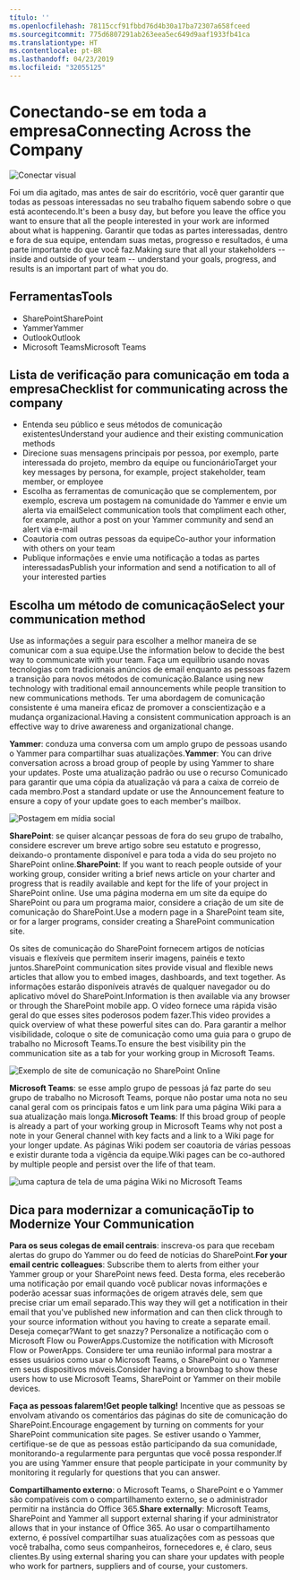 ```yaml
---
título: ''
ms.openlocfilehash: 78115ccf91fbbd76d4b30a17ba72307a658fceed
ms.sourcegitcommit: 775d6807291ab263eea5ec649d9aaf1933fb41ca
ms.translationtype: HT
ms.contentlocale: pt-BR
ms.lasthandoff: 04/23/2019
ms.locfileid: "32055125"
---
```

# <a name="connecting-across-the-company"></a><span data-ttu-id="0ba28-102">Conectando-se em toda a empresa</span><span class="sxs-lookup"><span data-stu-id="0ba28-102">Connecting Across the Company</span></span>

![Conectar visual](media/ditl_crosscompany.png)

<span data-ttu-id="0ba28-104">Foi um dia agitado, mas antes de sair do escritório, você quer garantir que todas as pessoas interessadas no seu trabalho fiquem sabendo sobre o que está acontecendo.</span><span class="sxs-lookup"><span data-stu-id="0ba28-104">It's been a busy day, but before you leave the office you want to ensure that all the people interested in your work are informed about what is happening.</span></span> <span data-ttu-id="0ba28-105">Garantir que todas as partes interessadas, dentro e fora de sua equipe, entendam suas metas, progresso e resultados, é uma parte importante do que você faz.</span><span class="sxs-lookup"><span data-stu-id="0ba28-105">Making sure that all your stakeholders -- inside and outside of your team -- understand your goals, progress, and results is an important part of what you do.</span></span>  

## <a name="tools"></a><span data-ttu-id="0ba28-106">Ferramentas</span><span class="sxs-lookup"><span data-stu-id="0ba28-106">Tools</span></span>
- <span data-ttu-id="0ba28-107">SharePoint</span><span class="sxs-lookup"><span data-stu-id="0ba28-107">SharePoint</span></span>
- <span data-ttu-id="0ba28-108">Yammer</span><span class="sxs-lookup"><span data-stu-id="0ba28-108">Yammer</span></span>
- <span data-ttu-id="0ba28-109">Outlook</span><span class="sxs-lookup"><span data-stu-id="0ba28-109">Outlook</span></span>
- <span data-ttu-id="0ba28-110">Microsoft Teams</span><span class="sxs-lookup"><span data-stu-id="0ba28-110">Microsoft Teams</span></span> 

## <a name="checklist-for-communicating-across-the-company"></a><span data-ttu-id="0ba28-111">Lista de verificação para comunicação em toda a empresa</span><span class="sxs-lookup"><span data-stu-id="0ba28-111">Checklist for communicating across the company</span></span>
- <span data-ttu-id="0ba28-112">Entenda seu público e seus métodos de comunicação existentes</span><span class="sxs-lookup"><span data-stu-id="0ba28-112">Understand your audience and their existing communication methods</span></span>
- <span data-ttu-id="0ba28-113">Direcione suas mensagens principais por pessoa, por exemplo, parte interessada do projeto, membro da equipe ou funcionário</span><span class="sxs-lookup"><span data-stu-id="0ba28-113">Target your key messages by persona, for example, project stakeholder, team member, or employee</span></span>
- <span data-ttu-id="0ba28-114">Escolha as ferramentas de comunicação que se complementem, por exemplo, escreva um postagem na comunidade do Yammer e envie um alerta via email</span><span class="sxs-lookup"><span data-stu-id="0ba28-114">Select communication tools that compliment each other, for example, author a post on your Yammer community and send an alert via e-mail</span></span> 
- <span data-ttu-id="0ba28-115">Coautoria com outras pessoas da equipe</span><span class="sxs-lookup"><span data-stu-id="0ba28-115">Co-author your information with others on your team</span></span>
- <span data-ttu-id="0ba28-116">Publique informações e envie uma notificação a todas as partes interessadas</span><span class="sxs-lookup"><span data-stu-id="0ba28-116">Publish your information and send a notification to all of your interested parties</span></span> 
 
## <a name="select-your-communication-method"></a><span data-ttu-id="0ba28-117">Escolha um método de comunicação</span><span class="sxs-lookup"><span data-stu-id="0ba28-117">Select your communication method</span></span>
<span data-ttu-id="0ba28-118">Use as informações a seguir para escolher a melhor maneira de se comunicar com a sua equipe.</span><span class="sxs-lookup"><span data-stu-id="0ba28-118">Use the information below to decide the best way to communicate with your team.</span></span> <span data-ttu-id="0ba28-119">Faça um equilíbrio usando novas tecnologias com tradicionais anúncios de email enquanto as pessoas fazem a transição para novos métodos de comunicação.</span><span class="sxs-lookup"><span data-stu-id="0ba28-119">Balance using new technology with traditional email announcements while people transition to new communications methods.</span></span> <span data-ttu-id="0ba28-120">Ter uma abordagem de comunicação consistente é uma maneira eficaz de promover a conscientização e a mudança organizacional.</span><span class="sxs-lookup"><span data-stu-id="0ba28-120">Having a consistent communication approach is an effective way to drive awareness and organizational change.</span></span> 

<span data-ttu-id="0ba28-121">**Yammer**: conduza uma conversa com um amplo grupo de pessoas usando o Yammer para compartilhar suas atualizações.</span><span class="sxs-lookup"><span data-stu-id="0ba28-121">**Yammer**: You can drive conversation across a broad group of people by using Yammer to share your updates.</span></span> <span data-ttu-id="0ba28-122">Poste uma atualização padrão ou use o recurso Comunicado para garantir que uma cópia da atualização vá para a caixa de correio de cada membro.</span><span class="sxs-lookup"><span data-stu-id="0ba28-122">Post a standard update or use the Announcement feature to ensure a copy of your update goes to each member's mailbox.</span></span> 

![Postagem em mídia social](media/ditl_IT-Service-News.png)

<span data-ttu-id="0ba28-124">**SharePoint**: se quiser alcançar pessoas de fora do seu grupo de trabalho, considere escrever um breve artigo sobre seu estatuto e progresso, deixando-o prontamente disponível e para toda a vida do seu projeto no SharePoint online.</span><span class="sxs-lookup"><span data-stu-id="0ba28-124">**SharePoint**: If you want to reach people outside of your  working group, consider writing a brief news article on your charter and progress that is readily available and kept for the life of your project in SharePoint online.</span></span> <span data-ttu-id="0ba28-125">Use uma página moderna em um site da equipe do SharePoint ou para um programa maior, considere a criação de um site de comunicação do SharePoint.</span><span class="sxs-lookup"><span data-stu-id="0ba28-125">Use a modern page in a SharePoint team site, or for a larger programs, consider creating a SharePoint communication site.</span></span> 

<span data-ttu-id="0ba28-126">Os sites de comunicação do SharePoint fornecem artigos de notícias visuais e flexíveis que permitem inserir imagens, painéis e texto juntos.</span><span class="sxs-lookup"><span data-stu-id="0ba28-126">SharePoint communication sites provide visual and flexible news articles that allow you to embed images, dashboards, and text together.</span></span> <span data-ttu-id="0ba28-127">As informações estarão disponíveis através de qualquer navegador ou do aplicativo móvel do SharePoint.</span><span class="sxs-lookup"><span data-stu-id="0ba28-127">Information is then available via any browser or through the SharePoint mobile app.</span></span> <span data-ttu-id="0ba28-128">O vídeo fornece uma rápida visão geral do que esses sites poderosos podem fazer.</span><span class="sxs-lookup"><span data-stu-id="0ba28-128">This video provides a quick overview of what these powerful sites can do.</span></span> <span data-ttu-id="0ba28-129">Para garantir a melhor visibilidade, coloque o site de comunicação como uma guia para o grupo de trabalho no Microsoft Teams.</span><span class="sxs-lookup"><span data-stu-id="0ba28-129">To ensure the best visibility pin the communication site as a tab for your working group in Microsoft Teams.</span></span>

![Exemplo de site de comunicação no SharePoint Online](media/ditl_Comm-Site.png)

<span data-ttu-id="0ba28-131">**Microsoft Teams**: se esse amplo grupo de pessoas já faz parte do seu grupo de trabalho no Microsoft Teams, porque não postar uma nota no seu canal geral com os principais fatos e um link para uma página Wiki para a sua atualização mais longa.</span><span class="sxs-lookup"><span data-stu-id="0ba28-131">**Microsoft Teams**:  If this broad group of people is already a part of your working group in Microsoft Teams why not post a note in your General channel with key facts and a link to a Wiki page for your longer update.</span></span>  <span data-ttu-id="0ba28-132">As páginas Wiki podem ser coautoria de várias pessoas e existir durante toda a vigência da equipe.</span><span class="sxs-lookup"><span data-stu-id="0ba28-132">Wiki pages can be co-authored by multiple people and persist over the life of that team.</span></span> 

![uma captura de tela de uma página Wiki no Microsoft Teams](media/ditl_Teams-Wiki.png)

## <a name="tip-to-modernize-your-communication"></a><span data-ttu-id="0ba28-134">Dica para modernizar a comunicação</span><span class="sxs-lookup"><span data-stu-id="0ba28-134">Tip to Modernize Your Communication</span></span>

<span data-ttu-id="0ba28-135">**Para os seus colegas de email centrais**: inscreva-os para que recebam alertas do grupo do Yammer ou do feed de notícias do SharePoint.</span><span class="sxs-lookup"><span data-stu-id="0ba28-135">**For your email centric colleagues**: Subscribe them to alerts from either your Yammer group or your SharePoint news feed.</span></span>  <span data-ttu-id="0ba28-136">Desta forma, eles receberão uma notificação por email quando você publicar novas informações e poderão acessar suas informações de origem através dele, sem que precise criar um email separado.</span><span class="sxs-lookup"><span data-stu-id="0ba28-136">This way they will get a notification in their email that you've published new information and can then click through to your source information without you having to create a separate email.</span></span>  <span data-ttu-id="0ba28-137">Deseja começar?</span><span class="sxs-lookup"><span data-stu-id="0ba28-137">Want to get snazzy?</span></span>  <span data-ttu-id="0ba28-138">Personalize a notificação com o Microsoft Flow ou PowerApps.</span><span class="sxs-lookup"><span data-stu-id="0ba28-138">Customize the notification with Microsoft Flow or PowerApps.</span></span> <span data-ttu-id="0ba28-139">Considere ter uma reunião informal para mostrar a esses usuários como usar o Microsoft Teams, o SharePoint ou o Yammer em seus dispositivos móveis.</span><span class="sxs-lookup"><span data-stu-id="0ba28-139">Consider having a brownbag to show these users how to use Microsoft Teams, SharePoint or Yammer on their mobile devices.</span></span> 

<span data-ttu-id="0ba28-140">**Faça as pessoas falarem!**</span><span class="sxs-lookup"><span data-stu-id="0ba28-140">**Get people talking!**</span></span> <span data-ttu-id="0ba28-141">Incentive que as pessoas se envolvam ativando os comentários das páginas do site de comunicação do SharePoint.</span><span class="sxs-lookup"><span data-stu-id="0ba28-141">Encourage engagement by turning on comments for your SharePoint communication site pages.</span></span>  <span data-ttu-id="0ba28-142">Se estiver usando o Yammer, certifique-se de que as pessoas estão participando da sua comunidade, monitorando-a regularmente para perguntas que você possa responder.</span><span class="sxs-lookup"><span data-stu-id="0ba28-142">If you are using Yammer ensure that people participate in your community by monitoring it regularly for questions that you can answer.</span></span> 

<span data-ttu-id="0ba28-143">**Compartilhamento externo**: o Microsoft Teams, o SharePoint e o Yammer são compatíveis com o compartilhamento externo, se o administrador permitir na instância do Office 365.</span><span class="sxs-lookup"><span data-stu-id="0ba28-143">**Share externally**:  Microsoft Teams, SharePoint and Yammer all support external sharing if your administrator allows that in your instance of Office 365.</span></span>  <span data-ttu-id="0ba28-144">Ao usar o compartilhamento externo, é possível compartilhar suas atualizações com as pessoas que você trabalha, como seus companheiros, fornecedores e, é claro, seus clientes.</span><span class="sxs-lookup"><span data-stu-id="0ba28-144">By using external sharing you can share your updates with people who work for partners, suppliers and of course, your customers.</span></span>